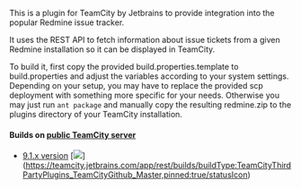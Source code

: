 This is a plugin for TeamCity by Jetbrains to provide integration into the
popular Redmine issue tracker.

It uses the REST API to fetch information about issue tickets from a given
Redmine installation so it can be displayed in TeamCity.

To build it, first copy the provided build.properties.template to
build.properties and adjust the variables according to your system settings.
Depending on your setup, you may have to replace the provided scp deployment
with something more specific for your needs.
Otherwise you may just run `ant package` and manually copy the resulting
redmine.zip to the plugins directory of your TeamCity installation.

#### Builds on [public TeamCity server](https://teamcity.jetbrains.com/project.html?projectId=TeamCityThirdPartyPlugins_TeamCityRedmine&tab=projectOverview)

- [9.1.x version](https://teamcity.jetbrains.com/viewLog.html?buildTypeId=TeamCityThirdPartyPlugins_TeamCityRedmine_Master&buildId=lastPinned) [![](https://teamcity.jetbrains.com/app/rest/builds/buildType:TeamCityThirdPartyPlugins_TeamCityRedmine_Master,pinned:true/statusIcon)] (https://teamcity.jetbrains.com/app/rest/builds/buildType:TeamCityThirdPartyPlugins_TeamCityGithub_Master,pinned:true/statusIcon)
